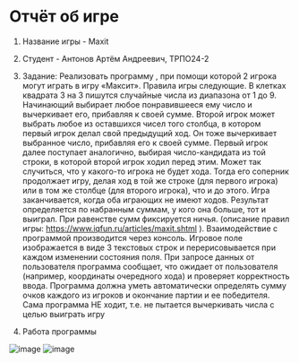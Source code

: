 # Отчёт об игре 
1. Название игры - Maxit
2. Студент - Антонов Артём Андреевич, ТРПО24-2
3. Задание: 
Реализовать программу , при помощи которой 2 игрока могут играть в игру «Максит». Правила игры следующие. В клетках квадрата 3 на 3 пишутся случайные числа из диапазона от 1 до 9. Начинающий выбирает любое понравившееся ему число и вычеркивает его, прибавляя к своей сумме. Второй игрок может выбрать любое из оставшихся чисел того столбца, в котором первый игрок делал свой предыдущий ход. Он тоже вычеркивает выбранное число, прибавляя его к своей сумме. Первый игрок далее поступает аналогично, выбирая число-кандидата из той строки, в которой второй игрок ходил перед этим. Может так случиться, что у какого-то игрока не будет хода. Тогда его соперник продолжает игру, делая ход в той же строке (для первого игрока) или в том же столбце (для второго игрока), что и до этого. Игра заканчивается, когда оба играющих не имеют ходов. Результат определяется по набранным суммам, у кого она больше, тот и выиграл. При равенстве сумм фиксируется ничья. (описание правил игры: https://www.iqfun.ru/articles/maxit.shtml ).
Взаимодействие с программой производится через консоль. Игровое поле изображается в виде 3 текстовых строк и перерисовывается при каждом изменении состояния поля. При запросе данных от пользователя программа сообщает, что ожидает от пользователя (например, координаты очередного хода) и проверяет корректность ввода. Программа должна уметь автоматически определять сумму очков каждого из игроков и окончание партии и ее победителя.
Сама программа НЕ ходит, т.е. не пытается вычеркивать числа с целью выиграть игру

5. Работа программы

![image](https://github.com/user-attachments/assets/460a19b9-f9bc-453d-b999-b25d892e4f70)
![image](https://github.com/user-attachments/assets/c8f8cd46-0b7d-405f-a46d-1429c3758ec0)



